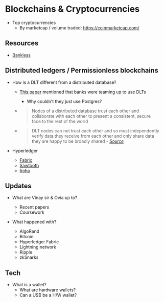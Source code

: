 # Blockchains & Cryptocurrencies

* Top cryptocurrencies
    * By marketcap / volume traded: https://coinmarketcap.com/

## Resources

* [Bankless](https://newsletter.banklesshq.com/p/-guide-1-starting-with-bankless)

## Distributed ledgers / Permissionless blockchains

* How is a DLT different from a distributed database?

    * [This paper](https://oncprojectracking.healthit.gov/wiki/download/attachments/14582699/19-Blockchain_Whitepaper_Intel_Final.pdf?version=1&modificationDate=1474399033000&api=v2) mentioned that banks were teaming up to use DLTs
        * Why couldn't they just use Postgres?

    * > Nodes of a distributed database trust each other and collaborate with each other to present a consistent, secure face to the rest of the world
    * > DLT nodes can not trust each other and so must independently verify data they receive from each other and only share data they are happy to be broadly shared - [_Source_](https://gendal.me/2016/11/08/on-distributed-databases-and-distributed-ledgers/)

* Hyperledger
    * [Fabric](https://github.com/hyperledger/fabric)
    * [Sawtooth](https://github.com/hyperledger/sawtooth-core)
    * [Iroha](https://github.com/hyperledger/iroha)

## Updates

* What are Vinay sir & Ovia up to?
    * Recent papers
    * Coursework

* What happened with?
    * AlgoRand
    * Bitcoin
    * Hyperledger Fabric
    * Lightning network
    * Ripple
    * zkSnarks

## Tech

* What is a wallet?
    * What are hardware wallets?
    * Can a USB be a H/W wallet?
